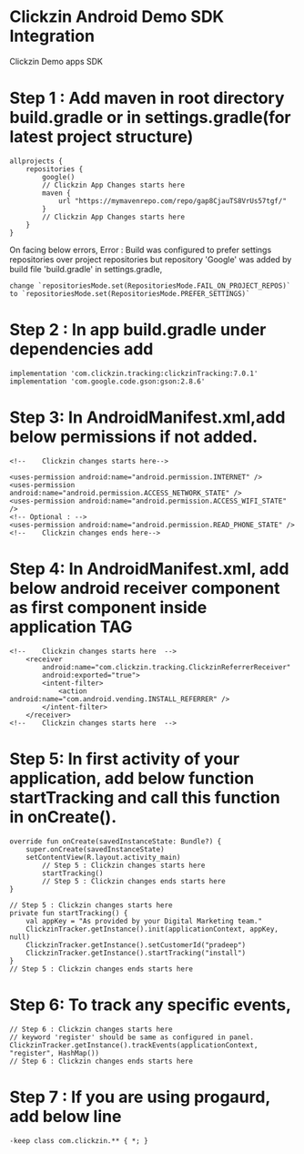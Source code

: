 # Clickzin Android Demo SDK Integration

Clickzin Demo apps SDK

# Step 1 : Add maven in root directory build.gradle or in settings.gradle(for latest project structure)

    allprojects { 
        repositories { 
            google()
            // Clickzin App Changes starts here
            maven { 
                url "https://mymavenrepo.com/repo/gap8CjauTS8VrUs57tgf/"
            }
            // Clickzin App Changes starts here
        }
    }

On facing below errors,
Error : Build was configured to prefer settings repositories over project repositories but
repository 'Google' was added by build file 'build.gradle' in settings.gradle,
    
    change `repositoriesMode.set(RepositoriesMode.FAIL_ON_PROJECT_REPOS)`
    to `repositoriesMode.set(RepositoriesMode.PREFER_SETTINGS)`

# Step 2 : In app build.gradle under dependencies add 

    implementation 'com.clickzin.tracking:clickzinTracking:7.0.1'
    implementation 'com.google.code.gson:gson:2.8.6'

# Step 3: In AndroidManifest.xml,add below permissions if not added.
    <!--    Clickzin changes starts here-->

    <uses-permission android:name="android.permission.INTERNET" />
    <uses-permission android:name="android.permission.ACCESS_NETWORK_STATE" />
    <uses-permission android:name="android.permission.ACCESS_WIFI_STATE" />
    <!-- Optional : -->
    <uses-permission android:name="android.permission.READ_PHONE_STATE" />
    <!--    Clickzin changes ends here-->

# Step 4: In AndroidManifest.xml, add below android receiver component as first component inside application TAG

    <!--    Clickzin changes starts here  -->
        <receiver
            android:name="com.clickzin.tracking.ClickzinReferrerReceiver"
            android:exported="true">
            <intent-filter>
                <action android:name="com.android.vending.INSTALL_REFERRER" />
            </intent-filter>
        </receiver>
    <!--    Clickzin changes starts here  -->

# Step 5: In first activity of your application, add below function startTracking and call this  function in onCreate().

    override fun onCreate(savedInstanceState: Bundle?) {
        super.onCreate(savedInstanceState)
        setContentView(R.layout.activity_main)
            // Step 5 : Clickzin changes starts here
            startTracking()
            // Step 5 : Clickzin changes ends starts here
    }

    // Step 5 : Clickzin changes starts here
    private fun startTracking() {
        val appKey = "As provided by your Digital Marketing team."
        ClickzinTracker.getInstance().init(applicationContext, appKey, null)
        ClickzinTracker.getInstance().setCustomerId("pradeep")
        ClickzinTracker.getInstance().startTracking("install")
    }
    // Step 5 : Clickzin changes ends starts here

# Step 6: To track any specific events,
    // Step 6 : Clickzin changes starts here
    // keyword 'register' should be same as configured in panel.
    ClickzinTracker.getInstance().trackEvents(applicationContext, "register", HashMap())
    // Step 6 : Clickzin changes ends starts here

# Step 7 : If you are using progaurd, add below line
    -keep class com.clickzin.** { *; }





